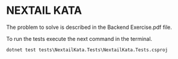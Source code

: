# NEXTAIL KATA

The problem to solve is described in the Backend Exercise.pdf file.

To run the tests execute the next command in the terminal.

	dotnet test tests\NextailKata.Tests\NextailKata.Tests.csproj
